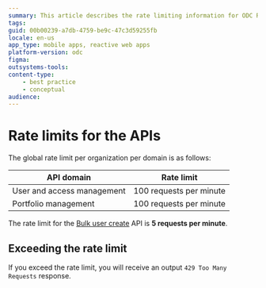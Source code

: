 ```yaml
---
summary: This article describes the rate limiting information for ODC REST APIs. 
tags: 
guid: 00b00239-a7db-4759-be9c-47c3d59255fb
locale: en-us
app_type: mobile apps, reactive web apps
platform-version: odc
figma: 
outsystems-tools: 
content-type: 
    - best practice
    - conceptual
audience: 
---
```


# Rate limits for the APIs

The global rate limit per organization per domain is as follows:

|API domain|Rate limit|
|-----------|----------|
|User and access management|100 requests per minute|
|Portfolio management|100 requests per minute|

The rate limit for the [Bulk user create](../identity-v1.md#post-/identity/v1/users/bulk) API is **5 requests per minute**. 

## Exceeding the rate limit

If you exceed the rate limit, you will receive an output `429 Too Many Requests` response.
















